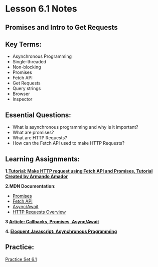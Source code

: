 # Lesson 6.1 Notes

## Promises and Intro to Get Requests

## Key Terms:

- Asynchronous Programming
- Single-threaded
- Non-blocking
- Promises
- Fetch API
- Get Requests
- Query strings
- Browser
- Inspector

## Essential Questions:

- What is asynchronous programming and why is it important?
- What are promises?
- What are HTTP Requests?
- How can the Fetch API used to make HTTP Requests?

## Learning Assignments:

**1.[Tutorial: Make HTTP request using Fetch API and Promises, Tutorial Created by Armando Amador](https://medium.com/@armando_amador/how-to-make-http-requests-using-fetch-api-and-promises-b0ca7370a444)**

**2.MDN Documentation:**

- [Promises](https://developer.mozilla.org/en-US/docs/Web/JavaScript/Reference/Global_Objects/Promise)
- [Fetch API](https://developer.mozilla.org/en-US/docs/Web/API/Fetch_API)
- [Async/Await](https://developer.mozilla.org/en-US/docs/Web/JavaScript/Reference/Statements/async_function)
- [HTTP Requests Overview](https://developer.mozilla.org/en-US/docs/Web/HTTP/Methods)

**3 [Article: Callbacks, Promises, Async/Await](https://www.freecodecamp.org/news/how-to-deal-with-nested-callbacks-and-avoid-callback-hell-1bc8dc4a2012/)**

**4. [Eloquent Javascript: Asynchronous Programming](https://eloquentjavascript.net/11_async.html)**

## Practice:

[Practice Set 6.1](unit-6/lesson-1/practice)

